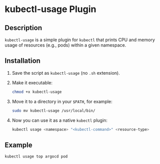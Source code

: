 # kubectl-usage Plugin

## Description

`kubectl-usage` is a simple plugin for `kubectl` that prints CPU and memory usage of resources (e.g., pods) within a given namespace.

## Installation

1. Save the script as `kubectl-usage` (no `.sh` extension).
2. Make it executable:

   ```bash
   chmod +x kubectl-usage
   ```

3. Move it to a directory in your `$PATH`, for example:
   ```bash
   sudo mv kubectl-usage /usr/local/bin/
   ```
4. Now you can use it as a native `kubectl` plugin:
   ```bash
   kubectl usage <namespace> "<kubectl-command>" <resource-type>
   ```
## Example
   ```bash 
   kubectl usage top argocd pod
   ```